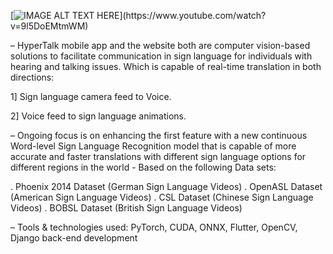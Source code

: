 [![IMAGE ALT TEXT HERE]([https://img.youtube.com/vi/](https://github.com/Hyper-Bits-Computer-Vision/.github/blob/main/profile/Demo1_Thumbnail.png?raw=true))](https://www.youtube.com/watch?v=9l5DoEMtmWM)


– HyperTalk mobile app and the website both are computer vision-based solutions to facilitate communication in
sign language for individuals with hearing and talking issues. Which is capable of real-time translation in both
directions:


1] Sign language camera feed to Voice.


2] Voice feed to sign language animations.


– Ongoing focus is on enhancing the first feature with a new continuous Word-level Sign Language Recognition
model that is capable of more accurate and faster translations with different sign language options for different
regions in the world - Based on the following Data sets:

. Phoenix 2014 Dataset (German Sign Language Videos)
. OpenASL Dataset (American Sign Language Videos)
. CSL Dataset (Chinese Sign Language Videos)
. BOBSL Dataset (British Sign Language Videos)


– Tools & technologies used: PyTorch, CUDA, ONNX, Flutter, OpenCV, Django back-end development
